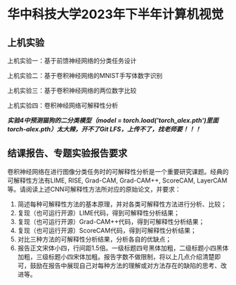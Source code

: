# 华中科技大学2023年下半年计算机视觉

## 上机实验

上机实验一：基于前馈神经网络的分类任务设计

上机实验二：基于卷积神经网络的MNIST手写体数字识别

上机实验三：基于卷积神经网络的两位数字比较

上机实验四：卷积神经网络可解释性分析

***实验4中预测猫狗的二分类模型（model = torch.load('torch_alex.pth')里面torch-alex.pth）太大辣，开不了Git LFS，上传不了，找老师要！！！***

## 结课报告、专题实验报告要求

卷积神经网络在进行图像分类任务时的可解释性分析是一个重要研究课题。经典的可解释性方法有LIME, RISE, Grad-CAM, Grad-CAM++, ScoreCAM, LayerCAM等。请阅读上述CNN可解释性方法所对应的原始论文，并要求：

1. 简述每种可解释性方法的基本原理，并对各类可解释性方法进行分析、比较；
2. 复现（也可运行开源）LIME代码，得到可解释性分析结果；
3. 复现（也可运行开源）Grad-CAM++代码，得到可解释性分析结果；
4. 复现（也可运行开源）ScoreCAM代码，得到可解释性分析结果；
5. 对比三种方法的可解释性分析结果，分析各自的优缺点；
6. 报告正文宋体小四，行间距1.5倍。一级标题四号黑体加粗，二级标题小四黑体加粗，三级标题小四宋体加粗。报告字数不做限制，将以上几点介绍清楚即可，鼓励在报告中展现自己对每种方法的理解或对方法存在的缺陷的思考、改进等。
